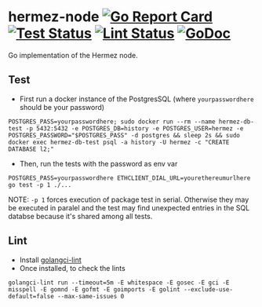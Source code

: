 # hermez-node [![Go Report Card](https://goreportcard.com/badge/github.com/hermeznetwork/hermez-node)](https://goreportcard.com/report/github.com/hermeznetwork/hermez-node) [![Test Status](https://github.com/hermeznetwork/hermez-node/workflows/Test/badge.svg)](https://github.com/hermeznetwork/hermez-node/actions?query=workflow%3ATest) [![Lint Status](https://github.com/hermeznetwork/hermez-node/workflows/Lint/badge.svg)](https://github.com/hermeznetwork/hermez-node/actions?query=workflow%3ALint) [![GoDoc](https://godoc.org/github.com/hermeznetwork/hermez-node?status.svg)](https://godoc.org/github.com/hermeznetwork/hermez-node)

Go implementation of the Hermez node.

## Test

- First run a docker instance of the PostgresSQL (where `yourpasswordhere` should be your password)

```
POSTGRES_PASS=yourpasswordhere; sudo docker run --rm --name hermez-db-test -p 5432:5432 -e POSTGRES_DB=history -e POSTGRES_USER=hermez -e POSTGRES_PASSWORD="$POSTGRES_PASS" -d postgres && sleep 2s && sudo docker exec hermez-db-test psql -a history -U hermez -c "CREATE DATABASE l2;"
```

- Then, run the tests with the password as env var

```
POSTGRES_PASS=yourpasswordhere ETHCLIENT_DIAL_URL=yourethereumurlhere go test -p 1 ./...
```

NOTE: `-p 1` forces execution of package test in serial.  Otherwise they may be
executed in paralel and the test may find unexpected entries in the SQL
databse because it's shared among all tests.

## Lint

- Install [golangci-lint](https://golangci-lint.run)
- Once installed, to check the lints

```
golangci-lint run --timeout=5m -E whitespace -E gosec -E gci -E misspell -E gomnd -E gofmt -E goimports -E golint --exclude-use-default=false --max-same-issues 0
```
